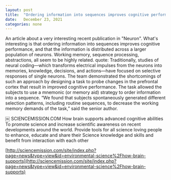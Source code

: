 ```yaml
---
layout: post
title:  "Ordering information into sequences improves cognitive performance"
date:   December 23, 2021
categories: none
---
```


An article about a very interesting recent publication in "Neuron". What's interesting is that ordering information into sequences improves cognitive performance, and that the information is distributed across a larger population of neurons. Working memory, sequence processing, abstractions, all seem to be highly related. 
quote: 
Traditionally, studies of neural coding—which transforms electrical impulses from the neurons into memories, knowledge, decisions, and actions—have focused on selective responses of single neurons. The team demonstrated the shortcomings of such an approach by designing a task to probe changes in the prefrontal cortex that result in improved cognitive performance. The task allowed the subjects to use a mnemonic (or memory aid) strategy to order information into a sequence.
“We found that subjects spontaneously generated different selection patterns, including routine sequences, to decrease the working memory demands of the task,” said the senior author.


￼
SCIENCEMISSION.COM
How brain supports advanced cognitive abilities
To promote science and increase scientific awareness on recent developments around the world. Provide tools for all science loving people to enhance, educate and share their Science knowledge and skills and benefit from interaction with each other


[http://sciencemission.com/site/index.php?page=news&type=view&id=environmental-science%2Fhow-brain-supports](http://sciencemission.com/site/index.php?page=news&type=view&id=environmental-science%2Fhow-brain-supports)

 

